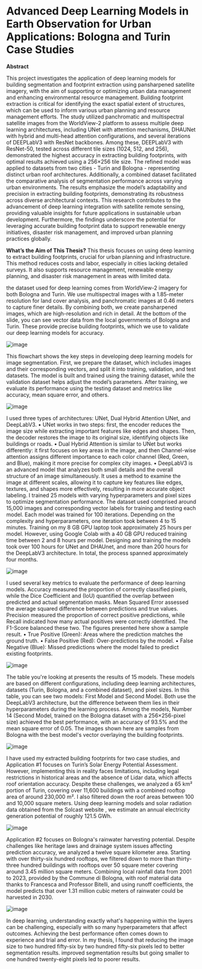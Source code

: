 
# Advanced Deep Learning Models in Earth Observation for Urban Applications: Bologna and Turin Case Studies


**Abstract**

This project investigates the application of deep learning models for building segmentation and footprint extraction using pansharpened satellite imagery, with the aim of supporting or optimizing urban data management and enhancing environmental resource management. Building footprint extraction is critical for identifying the exact spatial extent of structures, which can be used to inform various urban planning and resource management efforts. The study utilized panchromatic and multispectral satellite images from the WorldView-2 platform to assess multiple deep learning architectures, including UNet with attention mechanisms, DHAUNet with hybrid and multi-head attention configurations, and several iterations of DEEPLabV3 with ResNet backbones. Among these, DEEPLabV3 with ResNet-50, tested across different tile sizes (1024, 512, and 256), demonstrated the highest accuracy in extracting building footprints, with optimal results achieved using a 256×256 tile size. The refined model was applied to datasets from two cities - Turin and Bologna - representing distinct urban roof architectures. Additionally, a combined dataset facilitated the comparative analysis of segmentation performance across varying urban environments. The results emphasize the model’s adaptability and precision in extracting building footprints, demonstrating its robustness across diverse architectural contexts. This research contributes to the advancement of deep learning integration with satellite remote sensing, providing valuable insights for future applications in sustainable urban development. Furthermore, the findings underscore the potential for leveraging accurate building footprint data to support renewable energy initiatives, disaster risk management, and improved urban planning practices globally.


**What’s the Aim of This Thesis?**
This thesis focuses on using deep learning to extract building footprints, crucial for urban planning and infrastructure. This method reduces costs and labor, especially in cities lacking detailed surveys. It also supports resource management, renewable energy planning, and disaster risk management in areas with limited data. 



the dataset used for deep learning comes from WorldView-2 imagery for both Bologna and Turin. We use multispectral images with a 1.85-meter resolution for land cover analysis, and panchromatic images at 0.46 meters to capture finer details. By combining both, we create pansharpened images, which are high-resolution and rich in detail. At the bottom of the slide, you can see vector data from the local governments of Bologna and Turin. These provide precise building footprints, which we use to validate our deep learning models for accuracy. 

![image](https://github.com/user-attachments/assets/510079b5-3d59-45cf-8a9b-9054da8a1f5e)

This flowchart shows the key steps in developing deep learning models for image segmentation. First, we prepare the dataset, which includes images and their corresponding vectors, and split it into training, validation, and test datasets. The model is built and trained using the training dataset, while the validation dataset helps adjust the model’s parameters. After training, we evaluate its performance using the testing dataset and metrics like accuracy, mean square error, and others.

![image](https://github.com/user-attachments/assets/2277db47-e0c1-4fb4-8e0f-9f2dcee81251)

I used three types of architectures: UNet, Dual Hybrid Attention UNet, and DeepLabV3. 
•	UNet works in two steps: first, the encoder reduces the image size while extracting important features like edges and shapes. Then, the decoder restores the image to its original size, identifying objects like buildings or roads. 
•	Dual Hybrid Attention is similar to UNet but works differently: it first focuses on key areas in the image, and then Channel-wise attention assigns different importance to each color channel (Red, Green, and Blue), making it more precise for complex city images.
•	DeepLabV3 is an advanced model that analyzes both small details and the overall structure of an image simultaneously. It uses a method to examine the image at different scales, allowing it to capture key features like edges, textures, and shapes more effectively, resulting in more accurate object labeling.
I trained 25 models with varying hyperparameters and pixel sizes to optimize segmentation performance. The dataset used comprised around 15,000 images and corresponding vector labels for training and testing each model. Each model was trained for 100 iterations. Depending on the complexity and hyperparameters, one iteration took between 4 to 15 minutes. Training on my 8 GB GPU laptop took approximately 25 hours per model. However, using Google Colab with a 40 GB GPU reduced training time between 2 and 8 hours per model. Designing and training the models took over 100 hours for UNet and DHAUnet, and more than 200 hours for the DeepLabV3 architecture. In total, the process spanned approximately four months. 

![image](https://github.com/user-attachments/assets/df52cf3c-5e2c-4a9e-9fa4-7c83a263b96f)

I used several key metrics to evaluate the performance of deep learning models. Accuracy measured the proportion of correctly classified pixels, while the Dice Coefficient and (IoU) quantified the overlap between predicted and actual segmentation masks. Mean Squared Error assessed the average squared difference between predictions and true values. Precision measured the proportion of correct positive predictions, while Recall indicated how many actual positives were correctly identified. The F1-Score balanced these two.
The figures presented here show a sample result.
•	True Positive (Green): Areas where the prediction matches the ground truth.
•	False Positive (Red): Over-predictions by the model.
•	False Negative (Blue): Missed predictions where the model failed to predict existing footprints.

![image](https://github.com/user-attachments/assets/683e90c0-0982-4f0a-beb5-ada652ad9c68)

The table you're looking at presents the results of 15 models. These models are based on different configurations, including deep learning architectures, datasets (Turin, Bologna, and a combined dataset), and pixel sizes. In this table, you can see two models: First Model and Second Model. Both use the DeepLabV3 architecture, but the difference between them lies in their hyperparameters during the learning process. Among the models, Number 14 (Second Model, trained on the Bologna dataset with a 256×256-pixel size) achieved the best performance, with an accuracy of 93.5% and the mean square error of 0.05. The images shown here are samples from Bologna with the best model's vector overlaying the building footprints. 

![image](https://github.com/user-attachments/assets/9a96dd71-2a4d-4e6d-b5bc-47f2e6a64403)

I have used my extracted building footprints for two case studies, and Application #1 focuses on Turin’s Solar Energy Potential Assessment. However, implementing this in reality faces limitations, including legal restrictions in historical areas and the absence of Lidar data, which affects roof orientation accuracy. Despite these challenges, we analyzed a 65 km² portion of Turin, covering over 11,600 buildings with a combined rooftop area of around 230,000 m². I also filtered down the roof areas between 100 and 10,000 square meters. Using deep learning models and solar radiation data obtained from the Solcast website , we estimate an annual electricity generation potential of roughly 121.5 GWh.

![image](https://github.com/user-attachments/assets/3cb3e7f9-9055-409f-b678-3d044dbacc0a)

Application #2 focuses on Bologna's rainwater harvesting potential. Despite challenges like heritage laws and drainage system issues affecting prediction accuracy, we analyzed a twelve square kilometer area. Starting with over thirty-six hundred rooftops, we filtered down to more than thirty-three hundred buildings with rooftops over 50 square meter covering around 3.45 million square meters. Combining local rainfall data from 2001 to 2023, provided by the Commune di Bologna, with roof material data thanks to Francesca and Professor Bitelli, and using runoff coefficients, the model predicts that over 1.31 million cubic meters of rainwater could be harvested in 2030. 

![image](https://github.com/user-attachments/assets/55accc32-7528-4bd3-a5a1-506244657dbf)

In deep learning, understanding exactly what's happening within the layers can be challenging, especially with so many hyperparameters that affect outcomes. Achieving the best performance often comes down to experience and trial and error. In my thesis, I found that reducing the image size to two hundred fifty-six by two hundred fifty-six pixels led to better segmentation results. improved segmentation results but going smaller to one hundred twenty-eight pixels led to poorer results.

